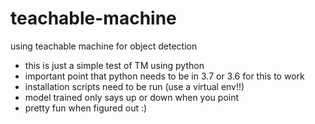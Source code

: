 # teachable-machine
using teachable machine for object detection
- this is just a simple test of TM using python
- important point that python needs to be in 3.7 or 3.6 for this to work
- installation scripts need to be run (use a virtual env!!)
- model trained only says up or down when you point
- pretty fun when figured out :)

